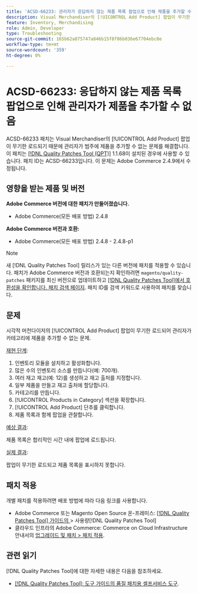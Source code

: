 ```yaml
---
title: 'ACSD-66233: 관리자가 응답하지 않는 제품 목록 팝업으로 인해 제품을 추가할 수 없음'
description: Visual Merchandiser의 [!UICONTROL Add Product] 팝업이 무기한 로드되기 때문에 관리자가 범주에 제품을 추가할 수 없는 Adobe Commerce 문제를 해결하려면 ACSD-66233 패치를 적용하십시오.
feature: Inventory, Merchandising
role: Admin, Developer
type: Troubleshooting
source-git-commit: 165b62a875747a846b15f8f86b036e67704ebc8e
workflow-type: tm+mt
source-wordcount: '359'
ht-degree: 0%

---
```



# ACSD-66233: 응답하지 않는 제품 목록 팝업으로 인해 관리자가 제품을 추가할 수 없음

ACSD-66233 패치는 Visual Merchandiser의 [!UICONTROL Add Product] 팝업이 무기한 로드되기 때문에 관리자가 범주에 제품을 추가할 수 없는 문제를 해결합니다. 이 패치는 [[!DNL Quality Patches Tool (QPT)]](/help/tools/quality-patches-tool/quality-patches-tool-to-self-serve-quality-patches.md) 1.1.68이 설치된 경우에 사용할 수 있습니다. 패치 ID는 ACSD-66233입니다. 이 문제는 Adobe Commerce 2.4.9에서 수정됩니다.

## 영향을 받는 제품 및 버전

**Adobe Commerce 버전에 대한 패치가 만들어졌습니다.**

* Adobe Commerce(모든 배포 방법) 2.4.8

**Adobe Commerce 버전과 호환:**

* Adobe Commerce(모든 배포 방법) 2.4.8 - 2.4.8-p1

>[!NOTE]
>
>새 [!DNL Quality Patches Tool] 릴리스가 있는 다른 버전에 패치를 적용할 수 있습니다. 패치가 Adobe Commerce 버전과 호환되는지 확인하려면 `magento/quality-patches` 패키지를 최신 버전으로 업데이트하고 [[!DNL Quality Patches Tool]에서 호환성을 확인합니다. 패치 검색 페이지](https://experienceleague.adobe.com/tools/commerce-quality-patches/index.html). 패치 ID를 검색 키워드로 사용하여 패치를 찾습니다.

## 문제

시각적 머천다이저의 [!UICONTROL Add Product] 팝업이 무기한 로드되어 관리자가 카테고리에 제품을 추가할 수 없는 문제.

<u>재현 단계</u>:

1. 인벤토리 모듈을 설치하고 활성화합니다.
1. 많은 수의 인벤토리 소스를 만듭니다(예: 700개).
1. 여러 재고 재고(예: 12)를 생성하고 재고 출처를 지정합니다.
1. 일부 제품을 만들고 재고 출처에 할당합니다.
1. 카테고리를 만듭니다.
1. [!UICONTROL Products in Category] 섹션을 확장합니다.
1. [!UICONTROL Add Product] 단추를 클릭합니다.
1. 제품 목록과 함께 팝업을 관찰합니다.

<u>예상 결과</u>:

제품 목록은 합리적인 시간 내에 팝업에 로드됩니다.

<u>실제 결과</u>:

팝업이 무기한 로드되고 제품 목록을 표시하지 못합니다.

## 패치 적용

개별 패치를 적용하려면 배포 방법에 따라 다음 링크를 사용합니다.

* Adobe Commerce 또는 Magento Open Source 온-프레미스: [[!DNL Quality Patches Tool]  가이드의 ](/help/tools/quality-patches-tool/usage.md)> 사용량[!DNL Quality Patches Tool]
* 클라우드 인프라의 Adobe Commerce: Commerce on Cloud Infrastructure 안내서의 [업그레이드 및 패치 > 패치 적용](https://experienceleague.adobe.com/docs/commerce-cloud-service/user-guide/develop/upgrade/apply-patches.html).

## 관련 읽기

[!DNL Quality Patches Tool]에 대한 자세한 내용은 다음을 참조하세요.

* [[!DNL Quality Patches Tool]: 도구 가이드의 품질 패치용 셀프서비스 도구](/help/tools/quality-patches-tool/quality-patches-tool-to-self-serve-quality-patches.md).
